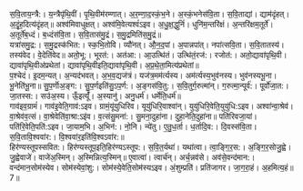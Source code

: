 

  
स॒वि॒ताय॒न्त्रै:। य॒न्त्रैपृ॑थि॒वीं। पृ॒थि॒वीम॑रम्णात्। अ॒र॒म्णा॒द॒स्कं॒भ॒ने। अ॒स्कं॒भनेस॑वि॒ता। स॒वि॒ताद्यां। द्याम॑दृंहत्। अ॒दृं॒ह॒दित्य॑दृंहत्॥ अश्व॑मिवाधुक्षत्। अश्व॑मि॒वेत्यश्वं॑ऽइव। अ॒धु॒क्ष॒द्धुनिं॑। धुनि॑म॒न्तरि॑क्षं। अ॒न्तरि॑क्षम॒तूर्ते॑। अ॒तूर्ते॑ब॒ध्दं। ब॒ध्दंस॑वि॒ता। स॒वि॒तास॑मु॒द्रं। स॒मु॒द्रमिति॑स॒मु॒द्रं॥  
यत्रा॑समु॒द्र:। स॒मु॒द्रस्क॑भित:। स्क॒भि॒तोवि। व्यौ॑नत्। औ॒न॒द॒पां। अ॒पान्नपा॑त्। नपा॑त्सवि॒ता। स॒वि॒तातस्य॑। तस्य॑वेद। वे॒देति॑वेद॥ अतो॒भू:। भूरत॑:। अत॑आ:। आ॒उत्थि॑तं। उत्थि॑तं॒रज॑:। रजोत॑:। अतो॒द्यावा॑पृथि॒वी। द्यावा॑पृथि॒वीअ॑प्रथेतां। द्यावा॑पृथि॒वीइति॒द्यावा॑पृथि॒वी। अ॒प्र॒थे॒ता॒मित्य॑प्रथेतां॥  
प॒श्चेदं। इ॒दम॒न्यत्। अ॒न्यद॑भवत्। अ॒भ॒व॒द्यज॑त्रं। यज॑त्र॒मम॑र्त्यस्य। अम॑र्त्यस्य॒भुव॑नस्य। भुव॑नस्यभू॒ना। भू॒नेति॑भू॒ना॥ सु॒प॒र्णॊअ॒ङ्ग:। सु॒प॒र्णइति॑सु॒ऽप॒र्ण:। अ॒ङ्गस॑वि॒तु:। स॒वि॒तुर्ग॒रुत्मा॑न्। ग॒रुत्मा॒न्पूर्व॑:। पूर्वो॑जा॒त:। जा॒तस्स:। सउ॑अ॒स्य। ऊँ॒इत्यूँ॑। अ॒स्यानु॑। अनु॒धर्म॑। धर्मेति॒धर्म॑॥  
गाव॑इव॒ग्रामं॑। गाव॑इ॒वेति॒गाव॑:ऽइव। ग्रामं॒यू॑युधिरिव। यूयु॑धिरि॒वाश्वा॑न्। युयु॑धिरि॒वेति॒युयु॑धि:ऽइव। अश्वा॑न्वा॒श्रेव॑। वा॒श्रेव॑व॒त्सं। वा॒श्रेवेति॑वा॒श्रा:ऽइ॑व। व॒त्संसु॒मना॑:। सु॒मना॒दुहा॑ना। दुहा॒नेति॒दुहा॑ना॥ पति॑रिवजा॒यां। पति॑रि॒वेति॒पति॑:ऽइव। जा॒याम॒भि। अ॒भिन॑:। नो॒नि। न्ये॑तु। ए॒तु॒ध॒र्ता। ध॒र्तादि॒व:। दि॒वस्स॑वि॒ता। स॒वि॒तावि॒श्ववा॑र:। वि॒श्ववा॑र॒इति॑वि॒श्वऽवा॑र:॥  
हिर॑ण्यस्तूपस्सवित:। हिर॑ण्यस्तूप॒इति॒हिर॑ण्यऽस्तूप:। स॒वि॒त॒र्यथा॑। यथा॑त्वा। त्वा॒ङ्गि॒र॒स:। अ॒ङ्गि॒र॒सोजु॒ह्वे। जु॒ह्वेवाजे॑। वाजे॑अ॒स्मिन्। अ॒स्मिन्नित्य॒स्मिन्॥ ए॒वात्वा॑। त्वार्च॑न्। अर्च॒न्नव॑से। अव॑से॒वन्द॑मान:। वन्द॑मान॒सोम॑स्येव। सोम॑स्येवां॒शु:। सोम॑स्ये॒वेति॒सोम॑स्यऽइव। अं॒शुम्प्रति॑। प्रति॑जागर। जा॒ग॒रा॒हं। अ॒हमित्य॒हं॥ 7॥  
